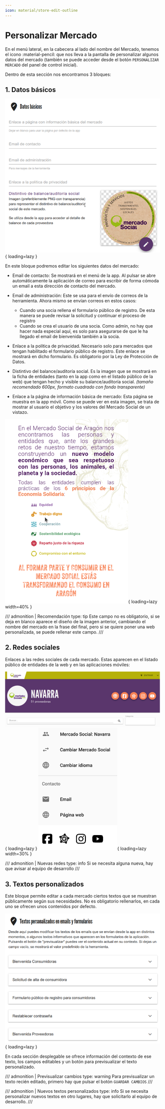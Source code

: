 ```yaml
---
icon: material/store-edit-outline
---
```


# Personalizar Mercado

En el menú lateral, en la cabecera al lado del nombre del Mercado, tenemos el icono :material-pencil: que nos lleva
a la pantalla de personalizar algunos datos del mercado (también se puede acceder desde el botón `PERSONALIZAR MERCADO` del 
panel de control inicial).

Dentro de esta sección nos encontramos 3 bloques:

## 1. Datos básicos

![Personalizar datos básicos](../../assets/personalizar-datos-basicos.png){ loading=lazy }

En este bloque podremos editar los siguientes datos del mercado:

- Email de contacto: Se mostrará en el menú de la app. Al pulsar se abre automáticamente la aplicación de correo para escribir de forma
cómoda un email a esta dirección de contacto del mercado.
- Email de administración: Este se usa para el envío de correos de la herramienta. Ahora mismo se envían correos en estos casos:
    - Cuando una socia rellena el formulario público de registro. De esta manera se puede revisar la solicitud y continuar el proceso de registro
    - Cuando se crea el usuario de una socia. Como admin, no hay que hacer nada especial aquí, es solo para asegurarse de que 
    le ha llegado el email de bienvenida también a la socia.
- Enlace a la política de privacidad. Necesario solo para mercados que tengan habilitado el formulario público de registro.
Este enlace se mostrará en dicho formulario. Es obligatorio por la Ley de Protección de Datos.
- Distintivo del balance/auditoría social. Es la imagen que se mostrará en la ficha de entidades (tanto en la app como en el listado 
público de la web) que tengan hecho y visible su balance/auditoría social. *(tamaño recomendado 600px, formato cuadrado 
con fondo transparente)*

- Enlace a la página de información básica de mercado: Esta página se muestra en la app móvil. Como se puede ver en esta imagen, 
se trata de mostrar al usuario el objetivo y los valores del Mercado Social de un vistazo.

![Página de info de mercado](../../assets/info-mes-app-auto.png){ loading=lazy width=40% }

/// admonition | Recomendación
    type: tip
Este campo no es obligatorio, si se deja en blanco aparece el diseño de la imagen anterior, cambiando el nombre del mercado
en la frase del final, pero si se quiere poner una web personalizada, se puede rellenar este campo.
///


## 2. Redes sociales

Enlaces a las redes sociales de cada mercado. Estas aparecen en el listado público de entidades de la web y en las aplicaciones móviles:

![redes de mercado en web](../../assets/rrss-mercado-web.png){ loading=lazy }
![redes de mercado en móvil](../../assets/rrss-mercado-movil.png){ loading=lazy width=30% }

/// admonition | Nuevas redes
    type: info
Si se necesita alguna nueva, hay que avisar al equipo de desarrollo
///


## 3. Textos personalizados

Este bloque permite editar a cada mercado ciertos textos que se muestran públicamente según sus necesidades. No es obligatorio
rellenarlos, en cada uno se ofrecen unos contenidos por defecto.

![Textos personalizados](../../assets/textos-personalizados.png){ loading=lazy }

En cada sección desplegable se ofrece información del contexto de ese texto, los campos editables y un botón para previsualizar 
el texto personalizado.

/// admonition | Previsualizar cambios
    type: warning
Para previsualizar un texto recién editado, primero hay que pulsar el botón `GUARDAR CAMBIOS`
///

/// admonition | Nuevos textos personalizados
    type: info
Si se necesita personalizar nuevos textos en otro lugares, hay que solicitarlo al equipo de desarrollo.
///
